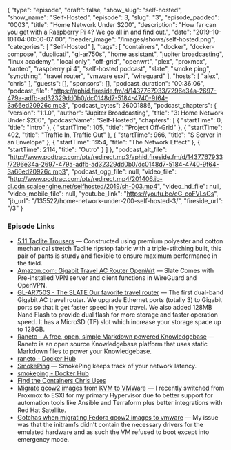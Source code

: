 {
  "type": "episode",
  "draft": false,
  "show_slug": "self-hosted",
  "show_name": "Self-Hosted",
  "episode": 3,
  "slug": "3",
  "episode_padded": "0003",
  "title": "Home Network Under $200",
  "description": "How far can you get with a Raspberry Pi 4? We go all in and find out.",
  "date": "2019-10-10T04:00:00-07:00",
  "header_image": "/images/shows/self-hosted.png",
  "categories": [
    "Self-Hosted"
  ],
  "tags": [
    "containers",
    "docker",
    "docker-compose",
    "duplicati",
    "gl-ar750s",
    "home assistant",
    "jupiter broadcasting",
    "linux academy",
    "local only",
    "off-grid",
    "openwrt",
    "plex",
    "proxmox",
    "ranteo",
    "raspberry pi 4",
    "self-hosted podcast",
    "slate",
    "smoke ping",
    "syncthing",
    "travel router",
    "vmware esxi",
    "wireguard"
  ],
  "hosts": [
    "alex",
    "chris"
  ],
  "guests": [],
  "sponsors": [],
  "podcast_duration": "00:36:06",
  "podcast_file": "https://aphid.fireside.fm/d/1437767933/7296e34a-2697-479a-adfb-ad32329dd0b0/dc0148d7-5184-4740-9f64-3a66ed20926c.mp3",
  "podcast_bytes": 26001886,
  "podcast_chapters": {
    "version": "1.1.0",
    "author": "Jupiter Broadcasting",
    "title": "3: Home Network Under $200",
    "podcastName": "Self-Hosted",
    "chapters": [
      {
        "startTime": 0,
        "title": "Intro"
      },
      {
        "startTime": 105,
        "title": "Project Off-Grid"
      },
      {
        "startTime": 402,
        "title": "Traffic In, Traffic Out"
      },
      {
        "startTime": 966,
        "title": "S Server in an Envelope"
      },
      {
        "startTime": 1954,
        "title": "The Network Effect"
      },
      {
        "startTime": 2114,
        "title": "Outro"
      }
    ]
  },
  "podcast_alt_file": "http://www.podtrac.com/pts/redirect.mp3/aphid.fireside.fm/d/1437767933/7296e34a-2697-479a-adfb-ad32329dd0b0/dc0148d7-5184-4740-9f64-3a66ed20926c.mp3",
  "podcast_ogg_file": null,
  "video_file": "http://www.podtrac.com/pts/redirect.mp4/201406.jb-dl.cdn.scaleengine.net/selfhosted/2019/sh-003.mp4",
  "video_hd_file": null,
  "video_mobile_file": null,
  "youtube_link": "https://youtu.be/cG_coFVLsGs",
  "jb_url": "/135522/home-network-under-200-self-hosted-3/",
  "fireside_url": "/3"
}


### Episode Links

  * [5.11 Taclite Trousers](https://www.amazon.com/5-11-Taclite-Tactical-74273-36Wx32L/dp/B008776T76 "5.11 Taclite Trousers") — Constructed using premium polyester and cotton mechanical stretch Taclite ripstop fabric with a triple-stitching built, this pair of pants is sturdy and flexible to ensure maximum performance in the field.
  * [Amazon.com: Gigabit Travel AC Router OpenWrt](https://www.amazon.com/gp/product/B07GBXMBQF/ref=ppx_yo_dt_b_asin_title_o03_s00 "Amazon.com: Gigabit Travel AC Router OpenWrt") — Slate Comes with Pre-installed VPN server and client functions in WireGuard and OpenVPN.
  * [GL-AR750S - The SLATE Our favorite travel router](https://docs.gl-inet.com/en/3/hardware/ar750s/ "GL-AR750S - The SLATE Our favorite travel router") — The first dual-band Gigabit AC travel router. We upgrade Ethernet ports (totally 3) to Gigabit ports so that it get faster speed in your travel. We also added 128MB Nand Flash to provide dual flash for more storage and faster operation speed. It has a MicroSD (TF) slot which increase your storage space up to 128GB.
  * [Raneto - A free, open, simple Markdown powered Knowledgebase](http://raneto.com/ "Raneto - A free, open, simple Markdown powered Knowledgebase") — Raneto is an open source Knowledgebase platform that uses static Markdown files to power your Knowledgebase.
  * [raneto - Docker Hub](https://hub.docker.com/r/linuxserver/raneto "raneto - Docker Hub")
  * [SmokePing](https://oss.oetiker.ch/smokeping/ "SmokePing") — SmokePing keeps track of your network latency.
  * [smokeping - Docker Hub](https://hub.docker.com/r/linuxserver/smokeping "smokeping - Docker Hub")
  * [Find the Containers Chris Uses](https://fleet.linuxserver.io/ "Find the Containers Chris Uses")
  * [Migrate qcow2 images from KVM to VMWare](https://blog.ktz.me/migrate-qcow2-images-from-kvm-to-vmware/ "Migrate qcow2 images from KVM to VMWare") — I recently switched from Proxmox to ESXI for my primary Hypervisor due to better support for automation tools like Ansible and Terraform plus better integrations with Red Hat Satellite.
  * [Gotchas when migrating Fedora qcow2 images to vmware](https://blog.ktz.me/gotchas-when-migrating-fedora-qcow2-images-to-vmware/ "Gotchas when migrating Fedora qcow2 images to vmware") — My issue was that the initramfs didn't contain the necessary drivers for the emulated hardware and as such the VM refused to boot except into emergency mode.


